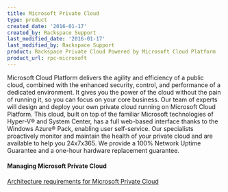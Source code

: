 ```yaml
---
title: Microsoft Private Cloud
type: product
created_date: '2016-01-17'
created_by: Rackspace Support
last_modified_date: '2016-01-17'
last_modified_by: Rackspace Support
product: Rackspace Private Cloud Powered by Microsoft Cloud Platform
product_url: rpc-microsoft
---
```


Microsoft Cloud Platform delivers the agility and efficiency of a public cloud, combined with the enhanced security, control, and performance of a dedicated environment. It gives you the power of the cloud without the pain of running it, so you can focus on your core business. Our team of experts will design and deploy your own private cloud running on Microsoft Cloud Platform. This cloud, built on top of the familiar Microsoft technologies of Hyper-V® and System Center, has a full web-based interface thanks to the Windows Azure® Pack, enabling user self-service. Our specialists proactively monitor and maintain the health of your private cloud and are available to help you 24x7x365. We provide a 100% Network Uptime Guarantee and a one-hour hardware replacement guarantee.

#### Managing Microsoft Private Cloud
[Architecture requirements for Microsoft Private Cloud](/how-to/architecture-requirements-for-rackspace-private-cloud-powered-by-microsoft)
